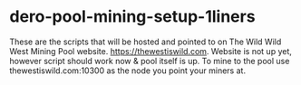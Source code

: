 # dero-pool-mining-setup-1liners
These are the scripts that will be hosted and pointed to on The Wild Wild West Mining Pool website. https://thewestiswild.com. Website is not up yet, however script should work now &amp; pool itself is up. To mine to the pool use thewestiswild.com:10300 as the node you point your miners at. 
